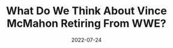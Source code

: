 ---
title: "What Do We Think About Vince McMahon Retiring From WWE?"
date: 2022-07-24
description: "What Do We Think About Vince McMahon Retiring From WWE?"
longDescription: >-
    RVS and R8TED R give their thoughts on the the breaking news that Vince McMahon is retiring from WWE. What does this really mean?
    
    Visit ProWrestlingBlack.org for all We Comin For You Cast episodes!  Send questions or comments to WeCominForYouCast@gmail.com
    WCFY online ​  ​
    RVS: @FranchICE06 
    ROD: @R8TED_R
    FB Group: https://bit.ly/3iGwOMw​ 
    ​ IG: https://bit.ly/2NB17ZB ​  
     
    Follow SOLC Network online
    Instagram: https://bit.ly/39VL542               
    Twitter: https://bit.ly/39aL395                
    Facebook: https://bit.ly/3sQn7je         ​
     
    To Listen to the podcast
    Podbean https://bit.ly/3t7SDJH            
    YouTube http://bit.ly/3ouZqJU            
    Spotify http://spoti.fi/3pwZZnJ            
    Apple http://apple.co/39rwjD1            
    Stitcher http://bit.ly/3puGQ5P
duration: "0:09:33"
youtubeId: "ApruKvb4RX0"

image: "/uploads/thumbnails/ApruKvb4RX0.jpg"
tags: ["wrestling","wwe"]
draft: false
---